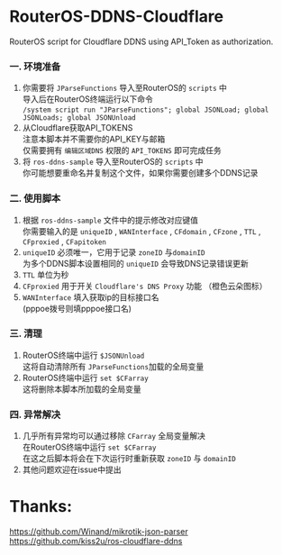 # RouterOS-DDNS-Cloudflare
RouterOS script for Cloudflare DDNS using API_Token as authorization.  

### 一. 环境准备  
1. 你需要将 `JParseFunctions` 导入至RouterOS的 `scripts` 中  
导入后在RouterOS终端运行以下命令  
`/system script run "JParseFunctions"; global JSONLoad; global JSONLoads; global JSONUnload`  
2. 从Cloudflare获取API_TOKENS  
注意本脚本并不需要你的API_KEY与邮箱  
仅需要拥有 `编辑区域DNS` 权限的 `API_TOKENS` 即可完成任务  
3. 将 `ros-ddns-sample` 导入至RouterOS的 `scripts` 中  
你可能想要重命名并复制这个文件，如果你需要创建多个DDNS记录  
### 二. 使用脚本  
1. 根据 `ros-ddns-sample` 文件中的提示修改对应键值  
你需要输入的是 `uniqueID` , `WANInterface` , `CFdomain` , `CFzone` , `TTL` , `CFproxied` , `CFapitoken`  
2. `uniqueID` 必须唯一，它用于记录 `zoneID` 与`domainID`  
为多个DDNS脚本设置相同的 `uniqueID` 会导致DNS记录错误更新  
3. `TTL` 单位为秒  
4. `CFproxied` 用于开关 `Cloudflare's DNS Proxy` 功能  （橙色云朵图标）  
5. `WANInterface` 填入获取ip的目标接口名  
(pppoe拨号则填pppoe接口名)  

### 三. 清理  
1. RouterOS终端中运行 `$JSONUnload`  
这将自动清除所有 `JParseFunctions`加载的全局变量  
2. RouterOS终端中运行 `set $CFarray`  
这将删除本脚本所加载的全局变量  

### 四. 异常解决  
1. 几乎所有异常均可以通过移除 `CFarray` 全局变量解决  
在RouterOS终端中运行 `set $CFarray`  
在这之后脚本将会在下次运行时重新获取 `zoneID` 与 `domainID`  
2. 其他问题欢迎在issue中提出  

# Thanks: 
https://github.com/Winand/mikrotik-json-parser  
https://github.com/kiss2u/ros-cloudflare-ddns  
